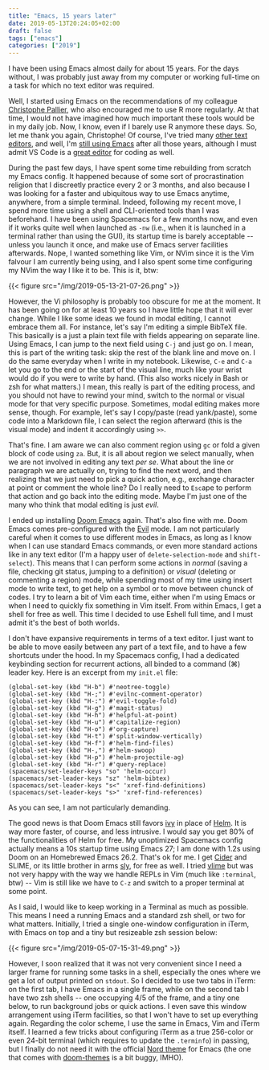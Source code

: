 ```yaml
---
title: "Emacs, 15 years later"
date: 2019-05-13T20:24:05+02:00
draft: false
tags: ["emacs"]
categories: ["2019"]
---
```


I have been using Emacs almost daily for about 15 years. For the days without, I was probably just away from my computer or working full-time on a task for which no text editor was required.

Well, I started using Emacs on the recommendations of my colleague [Christophe Pallier](http://pallier.org/), who also encouraged me to use R more regularly. At that time, I would not have imagined how much important these tools would be in my daily job. Now, I know, even if I barely use R anymore these days. So, let me thank you again, Christophe! Of course, I've tried many [other text editors](/post/emacs-versus-textmate/), and well, I'm [still using Emacs](/post/why-i-am-still-using-emacs/) after all those years, although I must admit VS Code is a [great editor](/post/vscode-python/) for coding as well.

During the past few days, I have spent some time rebuilding from scratch my Emacs config. It happened because of some sort of procrastination religion that I discreetly practice every 2 or 3 months, and also because I was looking for a faster and ubiquitous way to use Emacs anytime, anywhere, from a simple terminal. Indeed, following my recent move, I spend more time using a shell and CLI-oriented tools than I was beforehand. I have been using Spacemacs for a few months now, and even if it works quite well when launched as `-nw` (i.e., when it is launched in a terminal rather than using the GUI), its startup time is barely acceptable -- unless you launch it once, and make use of Emacs server facilities afterwards. Nope, I wanted something like Vim, or NVim since it is the Vim falvour I am currently being using, and I also spent some time configuring my NVim the way I like it to be. This is it, btw:

{{< figure src="/img/2019-05-13-21-07-26.png" >}}

However, the Vi philosophy is probably too obscure for me at the moment. It has been going on for at least 10 years so I have little hope that it will ever change. While I like some ideas we found in modal editing, I cannot embrace them all. For instance, let's say I'm editing a simple BibTeX file. This basically is a just a plain text file with fields appearing on separate line. Using Emacs, I can jump to the next field using `C-j` and just go on. I mean, this is part of the writing task: skip the rest of the blank line and move on. I do the same everyday when I write in my notebook. Likewise, `C-e` and `C-a` let you go to the end or the start of the visual line, much like your wrist would do if you were to write by hand. (This also works nicely in Bash or zsh for what matters.) I mean, this really is part of the editing process, and you should not have to rewind your mind, switch to the normal or visual mode for that very specific purpose. Sometimes, modal editing makes more sense, though. For example, let's say I copy/paste (read yank/paste), some code into a Markdown file, I can select the region afterward (this is the visual mode) and indent it accordingly using `>>`.

That's fine. I am aware we can also comment region using `gc` or fold a given block of code using `za`. But, it is all about region we select manually, when we are not involved in editing any text _per se_. What about the line or paragraph we are actually on, trying to find the next word, and then realizing that we just need to pick a quick action, e.g., exchange character at point or comment the whole line? Do I really need to `Esc`ape to perform that action and go back into the editing mode. Maybe I'm just one of the many who think that modal editing is just _evil_.

I ended up installing [Doom Emacs](/post/doom-emacs/) again. That's also fine with me. Doom Emacs comes pre-configured with the [Evil](https://www.emacswiki.org/emacs/Evil) mode. I am not particularly careful when it comes to use different modes in Emacs, as long as I know when I can use standard Emacs commands, or even more standard actions like in any text editor (I'm a happy user of `delete-selection-mode` and `shift-select`). This means that I can perform some actions in _normal_ (saving a file, checking git status, jumping to a definition) or _visual_ (deleting or commenting a region) mode, while spending most of my time using insert mode to write text, to get help on a symbol or to move between chunck of codes. I try to learn a bit of Vim each time, either when I'm using Emacs or when I need to quickly fix something in Vim itself. From within Emacs, I get a shell for free as well. This time I decided to use Eshell full time, and I must admit it's the best of both worlds.

I don't have expansive requirements in terms of a text editor. I just want to be able to move easily between any part of a text file, and to have a few shortcuts under the hood. In my Spacemacs config, I had a dedicated keybinding section for recurrent actions, all binded to a command (⌘) leader key. Here is an excerpt from my `init.el` file:

```emacs-lisp
(global-set-key (kbd "H-b") #'neotree-toggle)
(global-set-key (kbd "H-;") #'evilnc-comment-operator)
(global-set-key (kbd "H-:") #'evil-toggle-fold)
(global-set-key (kbd "H-g") #'magit-status)
(global-set-key (kbd "H-h") #'helpful-at-point)
(global-set-key (kbd "H-u") #'capitalize-region)
(global-set-key (kbd "H-o") #'org-capture)
(global-set-key (kbd "H-t") #'split-window-vertically)
(global-set-key (kbd "H-f") #'helm-find-files)
(global-set-key (kbd "H-,") #'helm-swoop)
(global-set-key (kbd "H-p") #'helm-projectile-ag)
(global-set-key (kbd "H-r") #'query-replace)
(spacemacs/set-leader-keys "so" 'helm-occur)
(spacemacs/set-leader-keys "sz" 'helm-bibtex)
(spacemacs/set-leader-keys "s<" 'xref-find-definitions)
(spacemacs/set-leader-keys "s>" 'xref-find-references)
```

As you can see, I am not particularly demanding.

The good news is that Doom Emacs still favors [ivy](https://oremacs.com/swiper/) in place of [Helm](https://emacs-helm.github.io/helm/). It is way more faster, of course, and less intrusive. I would say you get 80% of the functionalities of Helm for free. My unoptimized Spacemacs config actually means a 10s startup time using Emacs 27; I am done with 1.2s using Doom on an Homebrewed Emacs 26.2. That's ok for me. I get [Cider](https://github.com/clojure-emacs/cider) and SLIME, or its little brother in arms [sly](https://github.com/joaotavora/sly), for free as well. I tried [vlime](https://github.com/l04m33/vlime) but was not very happy with the way we handle REPLs in Vim (much like `:terminal`, btw) -- Vim is still like we have to `C-z` and switch to a proper terminal at some point.

As I said, I would like to keep working in a Terminal as much as possible. This means I need a running Emacs and a standard zsh shell, or two for what matters. Initially, I tried a single one-window configuration in iTerm, with Emacs on top and a tiny but resizeable zsh session below:

{{< figure src="/img/2019-05-07-15-31-49.png" >}}

However, I soon realized that it was not very convenient since I need a larger frame for running some tasks in a shell, especially the ones where we get a lot of output printed on `stdout`. So I decided to use two tabs in iTerm: on the first tab, I have Emacs in a single frame, while on the second tab I have two zsh shells -- one occupying 4/5 of the frame, and a tiny one below, to run background jobs or quick actions. I even save this window arrangement using iTerm facilities, so that I won't have to set up everything again. Regarding the color scheme, I use the same in Emacs, Vim and iTerm itself. I learned a few tricks about configuring iTerm as a true 256-color or even 24-bit terminal (which requires to update the `.terminfo`) in passing, but I finally do not need it with the official [Nord theme](https://www.nordtheme.com) for Emacs (the one that comes with [doom-themes](https://github.com/hlissner/emacs-doom-themes) is a bit buggy, IMHO).
